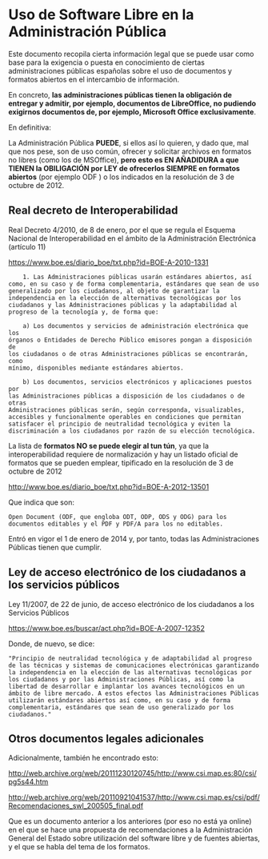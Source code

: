 # Uso de Software Libre en la Administración Pública


Este documento recopila cierta información legal que se puede usar como base para la exigencia o puesta en conocimiento de ciertas administraciones públicas españolas sobre el uso de documentos y formatos abiertos en el intercambio de información.

En concreto, **las administraciones públicas tienen la obligación de entregar y admitir, por ejemplo, documentos de LibreOffice, no pudiendo exigirnos documentos de, por ejemplo, Microsoft Office exclusivamente**.


En definitiva:

La Administración Pública **PUEDE**, si ellos así lo quieren, y dado que, mal que nos pese, son de uso común,
ofrecer y solicitar archivos en formatos no libres (como los de MSOffice), **pero esto es EN AÑADIDURA a que TIENEN la OBILIGACIÓN por LEY de ofrecerlos SIEMPRE en formatos abiertos** (por ejemplo ODF ) o los indicados en la resolución de 3 de octubre de 2012.



## Real decreto de Interoperabilidad

Real Decreto 4/2010, de 8 de enero, por el que se regula el Esquema
Nacional de Interoperabilidad en el ámbito de la Administración
Electrónica (artículo 11)

<https://www.boe.es/diario_boe/txt.php?id=BOE-A-2010-1331>



        1. Las Administraciones públicas usarán estándares abiertos, así
    como, en su caso y de forma complementaria, estándares que sean de uso
    generalizado por los ciudadanos, al objeto de garantizar la
    independencia en la elección de alternativas tecnológicas por los
    ciudadanos y las Administraciones públicas y la adaptabilidad al
    progreso de la tecnología y, de forma que:

        a) Los documentos y servicios de administración electrónica que los
    órganos o Entidades de Derecho Público emisores pongan a disposición de
    los ciudadanos o de otras Administraciones públicas se encontrarán, como
    mínimo, disponibles mediante estándares abiertos.

        b) Los documentos, servicios electrónicos y aplicaciones puestos por
    las Administraciones públicas a disposición de los ciudadanos o de otras
    Administraciones públicas serán, según corresponda, visualizables,
    accesibles y funcionalmente operables en condiciones que permitan
    satisfacer el principio de neutralidad tecnológica y eviten la
    discriminación a los ciudadanos por razón de su elección tecnológica.



La lista de **formatos NO se puede elegir al tun tún**, ya que la interoperabilidad requiere de normalización y hay un listado oficial de formatos que se pueden emplear, tipificado en la resolución de 3 de octubre de 2012

<http://www.boe.es/diario_boe/txt.php?id=BOE-A-2012-13501>


Que indica que son:

    Open Document (ODF, que engloba ODT, ODP, ODS y ODG) para los documentos editables y el PDF y PDF/A para los no editables.

Entró en vigor el 1 de enero de 2014 y, por tanto, todas las Administraciones Públicas tienen que cumplir.



## Ley de acceso electrónico de los ciudadanos a los servicios públicos

Ley 11/2007, de 22 de junio, de acceso electrónico de los ciudadanos a los Servicios Públicos

<https://www.boe.es/buscar/act.php?id=BOE-A-2007-12352>

Donde, de nuevo, se dice:

    "Principio de neutralidad tecnológica y de adaptabilidad al progreso de las técnicas y sistemas de comunicaciones electrónicas garantizando la independencia en la elección de las alternativas tecnológicas por los ciudadanos y por las Administraciones Públicas, así como la libertad de desarrollar e implantar los avances tecnológicos en un ámbito de libre mercado. A estos efectos las Administraciones Públicas utilizarán estándares abiertos así como, en su caso y de forma complementaria, estándares que sean de uso generalizado por los ciudadanos."


## Otros documentos legales adicionales

Adicionalmente, también he encontrado esto:

<http://web.archive.org/web/20111230120745/http://www.csi.map.es:80/csi/pg5s44.htm>


<http://web.archive.org/web/20110921041537/http://www.csi.map.es/csi/pdf/Recomendaciones_swl_200505_final.pdf>


Que es un documento  anterior a los anteriores (por eso no está ya online) en el que se hace una propuesta de recomendaciones a la Administración General del Estado sobre utilización del software libre y de fuentes abiertas, y el que se habla del tema de los formatos.




